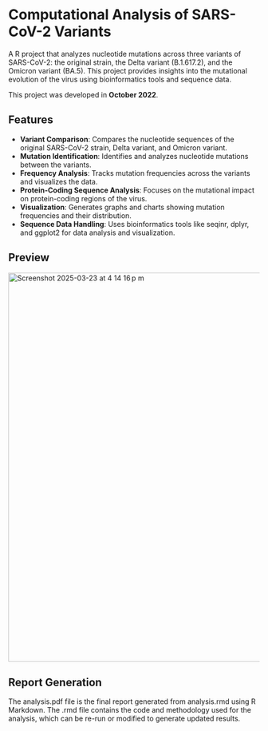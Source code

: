# Computational Analysis of SARS-CoV-2 Variants

A R project that analyzes nucleotide mutations across three variants of SARS-CoV-2: the original strain, the Delta variant (B.1.617.2), and the Omicron variant (BA.5). This project provides insights into the mutational evolution of the virus using bioinformatics tools and sequence data.

This project was developed in **October 2022**.

## Features

- **Variant Comparison**: Compares the nucleotide sequences of the original SARS-CoV-2 strain, Delta variant, and Omicron variant.
- **Mutation Identification**: Identifies and analyzes nucleotide mutations between the variants.
- **Frequency Analysis**: Tracks mutation frequencies across the variants and visualizes the data.
- **Protein-Coding Sequence Analysis**: Focuses on the mutational impact on protein-coding regions of the virus.
- **Visualization**: Generates graphs and charts showing mutation frequencies and their distribution.
- **Sequence Data Handling**: Uses bioinformatics tools like seqinr, dplyr, and ggplot2 for data analysis and visualization.

## Preview

<img width="779" alt="Screenshot 2025-03-23 at 4 14 16 p m" src="https://github.com/user-attachments/assets/a3e90bb2-26ea-4229-9313-89a0d9a93315" />

## Report Generation

The analysis.pdf file is the final report generated from analysis.rmd using R Markdown. The .rmd file contains the code and methodology used for the analysis, which can be re-run or modified to generate updated results.
